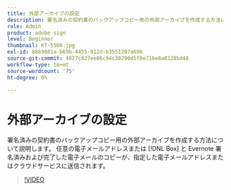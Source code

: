```yaml
---
title: 外部アーカイブの設定
description: 署名済みの契約書のバックアップコピー用の外部アーカイブを作成する方法について説明します。
role: Admin
product: adobe sign
level: Beginner
thumbnail: KT-5506.jpg
exl-id: 8669881a-b69b-4455-912d-b3551207a696
source-git-commit: 4827c827ee06c94c38290d5f0e716e8a8328bd48
workflow-type: tm+mt
source-wordcount: '75'
ht-degree: 0%

---
```


# 外部アーカイブの設定

署名済みの契約書のバックアップコピー用の外部アーカイブを作成する方法について説明します。 任意の電子メールアドレスまたは [!DNL Box] と Evernote 署名済みおよび完了した電子メールのコピーが、指定した電子メールアドレスまたはクラウドサービスに送信されます。

>[!VIDEO](https://video.tv.adobe.com/v/3409072?hidetitle=true)